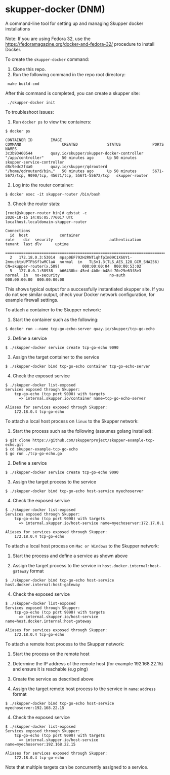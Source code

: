 # skupper-docker (DNM)
A command-line tool for setting up and managing Skupper docker installations

Note: If you are using Fedora 32, use the https://fedoramagazine.org/docker-and-fedora-32/ procedure to install Docker.

To create the `skupper-docker` command:

1. Clone this repo.
2. Run the following command in the repo root directory:
```
 make build-cmd
```
After this command is completed, you can create a skupper site:
```
 ./skupper-docker init
```

To troubleshoot issues:

1. Run `docker ps` to view the containers:

```
$ docker ps

CONTAINER ID        IMAGE                                       COMMAND                  CREATED             STATUS              PORTS                                                 NAMES
3c3b93460544        quay.io/skupper/skupper-docker-controller   "/app/controller"        50 minutes ago      Up 50 minutes                                                             skupper-service-controller
d8c9edc2f4a0        quay.io/skupper/qdrouterd                   "/home/qdrouterd/bin…"   50 minutes ago      Up 50 minutes       5671-5672/tcp, 9090/tcp, 45671/tcp, 55671-55672/tcp   skupper-router
```

2. Log into the router container:

```
$ docker exec -it skupper-router /bin/bash
```

3. Check the router stats:

```
[root@skupper-router bin]# qdstat -c
2020-10-15 14:05:05.776017 UTC
localhost.localdomain-skupper-router

Connections
  id  host              container                                               role    dir  security                         authentication            tenant  last dlv      uptime
  ==========================================================================================================================================================================================
  2   172.18.0.3:53014  mpsp0EF792H2RNTiqhfpIm09C1X6UY1-2mnucktxUPTPbSflwMClaA  normal  in   TLSv1.3(TLS_AES_128_GCM_SHA256)  CN=skupper-router(x.509)          000:00:00:04  000:00:53:02
  5   127.0.0.1:58938   b66430bc-45ed-4b8e-b48d-70e25e63f8e3                    normal  in   no-security                      no-auth                           000:00:00:00  000:00:00:00

```

This shows typical output for a successfully instantiated skupper site.
If you do not see similar output, check your Docker network configuration, for example firewall settings.

To attach a container to the Skupper network:

1. Start the container such as the following:

```
$ docker run --name tcp-go-echo-server quay.io/skupper/tcp-go-echo
```

2. Define a service

```
$ ./skupper-docker service create tcp-go-echo 9090
```

3. Assign the target container to the service

```
$ ./skupper-docker bind tcp-go-echo container tcp-go-echo-server
```

4. Check the exposed service

```
$ ./skupper-docker list-exposed
Services exposed through Skupper:
    tcp-go-echo (tcp port 9090) with targets
      => internal.skupper.io/container name=tcp-go-echo-server

Aliases for services exposed through Skupper:
    172.18.0.4 tcp-go-echo
```

To attach a local host process on `linux` to the Skupper network:

1. Start the process such as the following (assumes golang installed):

```
$ git clone https://github.com/skupperproject/skupper-example-tcp-echo.git
$ cd skupper-example-tcp-go-echo
$ go run ./tcp-go-echo.go
```

2. Define a service

```
$ ./skupper-docker service create tcp-go-echo 9090
```

3. Assign the target process to the service

```
$ ./skupper-docker bind tcp-go-echo host-service myechoserver
```

4. Check the exposed service

```
$ ./skupper-docker list-exposed
Services exposed through Skupper:
    tcp-go-echo (tcp port 9090) with targets
      => internal.skupper.io/host-service name=myechoserver:172.17.0.1

Aliases for services exposed through Skupper:
    172.18.0.4 tcp-go-echo
```

To attach a local host process on `Mac or Windows` to the Skupper network:

1. Start the process and define a service as shown above

2. Assign the target process to the service in `host.docker.internal:host-gateway` format

```
$ ./skupper-docker bind tcp-go-echo host-service host.docker.internal:host-gateway
```

4. Check the exposed service

```
$ ./skupper-docker list-exposed
Services exposed through Skupper:
    tcp-go-echo (tcp port 9090) with targets
      => internal.skupper.io/host-service name=host.docker.internal:host-gateway

Aliases for services exposed through Skupper:
    172.18.0.4 tcp-go-echo
```

To attach a remote host process to the Skupper network:

1. Start the process on the remote host

2. Determine the IP address of the remote host (for example 192.168.22.15) and ensure it is reachable (e.g ping)

3. Create the service as described above

4. Assign the target remote host process to the service in `name:address` format

```
$ ./skupper-docker bind tcp-go-echo host-service myechoserver:192.168.22.15
```

4. Check the exposed service

```
$ ./skupper-docker list-exposed
Services exposed through Skupper:
    tcp-go-echo (tcp port 9090) with targets
      => internal.skupper.io/host-service name=myechoserver:192.168.22.15

Aliases for services exposed through Skupper:
    172.18.0.4 tcp-go-echo
```

Note that multiple targets can be concurrently assigned to a service.